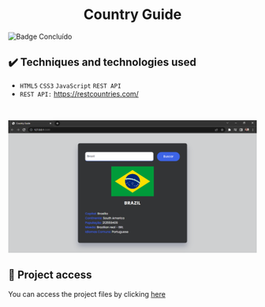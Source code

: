 <h1 align="center">Country Guide</h1>
 
 ![Badge Concluído](https://camo.githubusercontent.com/459f141bd5e24c179a0e2dd49691e290ed5c5d4b4cb97767daee7cfaf6e31121/687474703a2f2f696d672e736869656c64732e696f2f7374617469632f76313f6c6162656c3d535441545553266d6573736167653d434f4e434c5549444f26636f6c6f723d475245454e267374796c653d666f722d7468652d6261646765)
 
 ## ✔️ Techniques and technologies used

- ``HTML5`` ``CSS3`` ``JavaScript`` ``REST API``
- ``REST API:`` https://restcountries.com/

<br>

<p align="center">
 <img src="assets/country_guide.png" width="550" alt="Image project">
</p>

## 📁 Project access
You can access the project files by clicking [here](https://github.com/Coastony/fire_dog)
